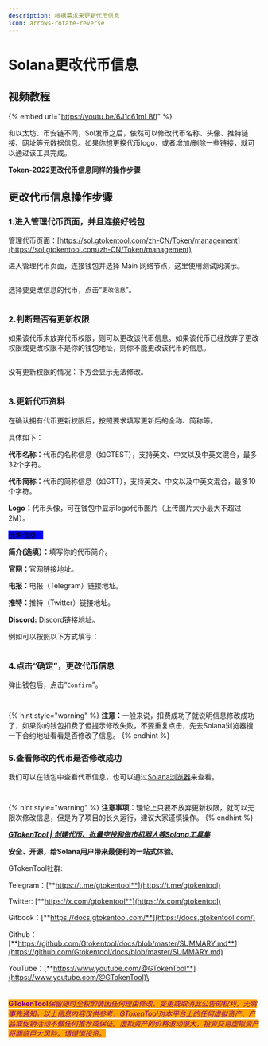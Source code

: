 ```yaml
---
description: 根据需求来更新代币信息
icon: arrows-rotate-reverse
---
```


# Solana更改代币信息

## 视频教程

{% embed url="https://youtu.be/6J1c61mLBfI" %}

和以太坊、币安链不同，Sol发币之后，依然可以修改代币名称、头像、推特链接、网址等元数据信息。如果你想更换代币logo，或者增加/删除一些链接，就可以通过该工具完成。

**Token-2022更改代币信息同样的操作步骤**

## 更改代币信息操作步骤

### 1.进入管理代币页面，并且连接好钱包

管理代币页面：[https://sol.gtokentool.com/zh-CN/Token/management](https://sol.gtokentool.com/zh-CN/Token/management)

进入管理代币页面，连接钱包并选择 Main 网络节点，这里使用测试网演示。

<figure><img src="../../.gitbook/assets/Snipaste_2025-08-25_11-53-57.png" alt=""><figcaption></figcaption></figure>

选择要更改信息的代币，点击“`更改信息`”。

<figure><img src="../../.gitbook/assets/Snipaste_2025-08-25_13-12-17.png" alt=""><figcaption></figcaption></figure>

### 2.判断是否有更新权限

如果该代币未放弃代币权限，则可以更改该代币信息。如果该代币已经放弃了更改权限或更改权限不是你的钱包地址，则你不能更改该代币的信息。

<figure><img src="../../.gitbook/assets/Snipaste_2025-08-25_13-14-48.png" alt=""><figcaption></figcaption></figure>

没有更新权限的情况：下方会显示无法修改。

<figure><img src="../../.gitbook/assets/Snipaste_2025-08-25_13-17-53.png" alt=""><figcaption></figcaption></figure>

### 3.更新代币资料

在确认拥有代币更新权限后，按照要求填写更新后的全称、简称等。

具体如下：

**代币名称：**&#x4EE3;币的名称信息（如GTEST），支持英文、中文以及中英文混合，最多32个字符。

**代币简称：**&#x4EE3;币的简称信息（如GTT），支持英文、中文以及中英文混合，最多10个字符。

**Logo：**&#x4EE3;币头像，可在钱包中显示logo代币图片（上传图片大小最大不超过2M）。

<mark style="background-color:blue;">选填信息：</mark>

**简介(选填）：**&#x586B;写你的代币简介。

**官网：**&#x5B98;网链接地址。

**电报：**&#x7535;报（Telegram）链接地址。

**推特：**&#x63A8;特（Twitter）链接地址。

**Discord:** Discord链接地址。

例如可以按照以下方式填写：

<figure><img src="../../.gitbook/assets/Snipaste_2025-08-25_13-23-08.png" alt=""><figcaption></figcaption></figure>

### 4.点击“确定”，更改代币信息

弹出钱包后，点击“`Confirm`"。

<figure><img src="../../.gitbook/assets/Snipaste_2025-08-25_13-25-22.png" alt=""><figcaption></figcaption></figure>

<figure><img src="../../.gitbook/assets/Snipaste_2025-08-25_13-25-31.png" alt=""><figcaption></figcaption></figure>

{% hint style="warning" %}
**注意：**&#x4E00;般来说，扣费成功了就说明信息修改成功了，如果你的钱包扣费了但提示修改失败，不要重复点击，先去Solana浏览器搜一下合约地址看看是否修改了信息。
{% endhint %}

### 5.查看修改的代币是否修改成功

我们可以在钱包中查看代币信息，也可以通过[Solana浏览器](https://solscan.io/)来查看。

<figure><img src="../../.gitbook/assets/Snipaste_2025-08-25_13-32-14.png" alt=""><figcaption></figcaption></figure>

<figure><img src="../../.gitbook/assets/Snipaste_2025-08-25_13-33-53.png" alt=""><figcaption></figcaption></figure>

{% hint style="warning" %}
**注意事项：**&#x7406;论上只要不放弃更新权限，就可以无限次修改信息，但是为了项目的长久运行，建议大家谨慎操作。
{% endhint %}



[_**GTokenTool | 创建代币、批量空投和做市机器人等Solana工具集**_](https://sol.gtokentool.com)

**安全、开源，给Solana用户带来最便利的一站式体验。**



GTokenTool社群:

Telegram：[**https://t.me/gtokentool**](https://t.me/gtokentool)

Twitter:  [**https://x.com/gtokentool**](https://x.com/gtokentool)

Gitbook：[**https://docs.gtokentool.com/**](https://docs.gtokentool.com/)

Github：[**https://github.com/Gtokentool/docs/blob/master/SUMMARY.md**](https://github.com/Gtokentool/docs/blob/master/SUMMARY.md)

YouTube：[**https://www.youtube.com/@GTokenTool**](https://www.youtube.com/@GTokenTool)\
\
\
\
<mark style="color:purple;background-color:orange;">**GTokenTool**</mark>_<mark style="color:purple;background-color:orange;">保留随时全权酌情因任何理由修改、变更或取消此公告的权利，无需事先通知。以上信息内容仅供参考，GTokenTool对本平台上的任何虚拟资产、产品或促销活动不做任何推荐或保证。虚拟资产的价格波动很大，投资交易虚拟资产将面临巨大风险。请谨慎投资。</mark>_

